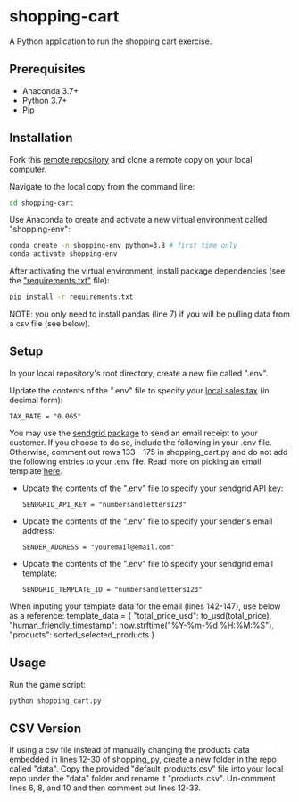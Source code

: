 # shopping-cart

A Python application to run the shopping cart exercise.


## Prerequisites

  + Anaconda 3.7+
  + Python 3.7+
  + Pip

## Installation
Fork this [remote repository](https://github.com/stsikata/shopping-cart.git) and clone a remote copy on your local computer.

Navigate to the local copy from the command line:

```sh
cd shopping-cart
```

Use Anaconda to create and activate a new virtual environment called "shopping-env":

```sh
conda create -n shopping-env python=3.8 # first time only
conda activate shopping-env
```

After activating the virtual environment, install package dependencies (see the ["requirements.txt"](/requirements.txt) file):

```sh
pip install -r requirements.txt
```

NOTE: you only need to install pandas (line 7) if you will be pulling data from a csv file (see below).

## Setup

In your local repository's root directory, create a new file called ".env".

Update the contents of the ".env" file to specify your [local sales tax](https://taxfoundation.org/2021-sales-taxes/) (in decimal form):

    TAX_RATE = "0.065"

You may use the [sendgrid package](https://github.com/prof-rossetti/intro-to-python/blob/main/notes/python/packages/sendgrid.md) to send an email receipt to your customer. If you choose to do so, include the following in your .env file. Otherwise, comment out rows 133 - 175 in shopping_cart.py and do not add the following entries to your .env file. Read more on picking an email template [here](https://github.com/prof-rossetti/intro-to-python/blob/main/notes/python/packages/sendgrid.md#email-templates).

  + Update the contents of the ".env" file to specify your sendgrid API key:
  
        SENDGRID_API_KEY = "numbersandletters123"

  + Update the contents of the ".env" file to specify your sender's email address:

        SENDER_ADDRESS = "youremail@email.com"

  + Update the contents of the ".env" file to specify your sendgrid email template:

        SENDGRID_TEMPLATE_ID = "numbersandletters123"

When inputing your template data for the email (lines 142-147), use below as a reference: 
template_data = {
    "total_price_usd": to_usd(total_price),
    "human_friendly_timestamp": now.strftime("%Y-%m-%d %H:%M:%S"),
    "products":
        sorted_selected_products
}

## Usage

Run the game script:

```py
python shopping_cart.py
```

## CSV Version
If using a csv file instead of manually changing the products data embedded in lines 12-30 of shopping_py, create a new folder in the repo called "data". Copy the provided "default_products.csv" file into your local repo under the "data" folder and rename it "products.csv". Un-comment lines 6, 8, and 10 and then comment out lines 12-33.